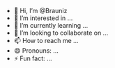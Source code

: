 - 👋 Hi, I’m @Brauniz
- 👀 I’m interested in ...
- 🌱 I’m currently learning ...
- 💞️ I’m looking to collaborate on ...
- 📫 How to reach me ...
- 😄 Pronouns: ...
- ⚡ Fun fact: ...

<!---
Brauniz/Brauniz is a ✨ special ✨ repository because its `README.md` (this file) appears on your GitHub profile.
You can click the Preview link to take a look at your changes.
--->
